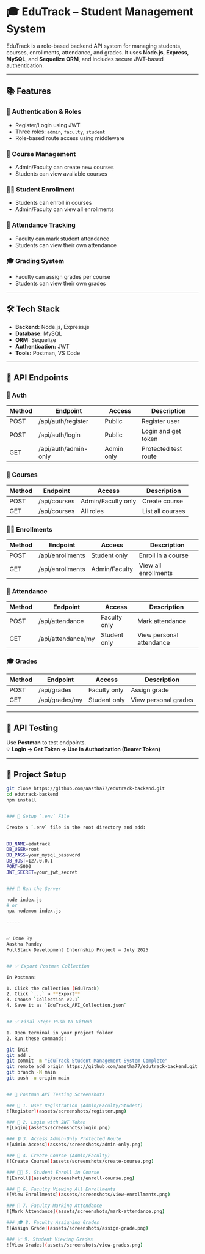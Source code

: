 # 🎓 EduTrack – Student Management System

EduTrack is a role-based backend API system for managing students, courses, enrollments, attendance, and grades. It uses **Node.js**, **Express**, **MySQL**, and **Sequelize ORM**, and includes secure JWT-based authentication.

---

## 📚 Features

### 🔐 Authentication & Roles
- Register/Login using JWT
- Three roles: `admin`, `faculty`, `student`
- Role-based route access using middleware

### 📘 Course Management
- Admin/Faculty can create new courses
- Students can view available courses

### 👨‍🏫 Student Enrollment
- Students can enroll in courses
- Admin/Faculty can view all enrollments

### 📝 Attendance Tracking
- Faculty can mark student attendance
- Students can view their own attendance

### 🎓 Grading System
- Faculty can assign grades per course
- Students can view their own grades

---

## 🛠️ Tech Stack

- **Backend:** Node.js, Express.js
- **Database:** MySQL
- **ORM:** Sequelize
- **Authentication:** JWT
- **Tools:** Postman, VS Code

---

## 🔗 API Endpoints

### 🔐 Auth

| Method | Endpoint              | Access       | Description           |
|--------|-----------------------|--------------|-----------------------|
| POST   | /api/auth/register    | Public       | Register user         |
| POST   | /api/auth/login       | Public       | Login and get token   |
| GET    | /api/auth/admin-only  | Admin only   | Protected test route  |

### 📘 Courses

| Method | Endpoint       | Access             | Description         |
|--------|----------------|--------------------|---------------------|
| POST   | /api/courses   | Admin/Faculty only | Create course       |
| GET    | /api/courses   | All roles          | List all courses    |

### 👨‍🏫 Enrollments

| Method | Endpoint          | Access       | Description               |
|--------|-------------------|--------------|---------------------------|
| POST   | /api/enrollments  | Student only | Enroll in a course        |
| GET    | /api/enrollments  | Admin/Faculty| View all enrollments      |

### 📝 Attendance

| Method | Endpoint              | Access       | Description              |
|--------|-----------------------|--------------|--------------------------|
| POST   | /api/attendance       | Faculty only | Mark attendance          |
| GET    | /api/attendance/my    | Student only | View personal attendance |

### 🎓 Grades

| Method | Endpoint           | Access       | Description              |
|--------|--------------------|--------------|--------------------------|
| POST   | /api/grades         | Faculty only | Assign grade             |
| GET    | /api/grades/my      | Student only | View personal grades     |

---

## 🧪 API Testing

Use **Postman** to test endpoints.  
💡 **Login → Get Token → Use in Authorization (Bearer Token)**

---

## 📁 Project Setup

```bash
git clone https://github.com/aastha77/edutrack-backend.git
cd edutrack-backend
npm install


### 🔧 Setup `.env` File

Create a `.env` file in the root directory and add:


DB_NAME=edutrack
DB_USER=root
DB_PASS=your_mysql_password
DB_HOST=127.0.0.1
PORT=5000
JWT_SECRET=your_jwt_secret


### 🏃 Run the Server

node index.js
# or
npx nodemon index.js

-----


✅ Done By
Aastha Pandey
FullStack Development Internship Project – July 2025


## ✅ Export Postman Collection

In Postman:

1. Click the collection (EduTrack)
2. Click `...` → **Export**
3. Choose `Collection v2.1`
4. Save it as `EduTrack_API_Collection.json`


## ✅ Final Step: Push to GitHub

1. Open terminal in your project folder
2. Run these commands:

git init
git add .
git commit -m "EduTrack Student Management System Complete"
git remote add origin https://github.com/aastha77/edutrack-backend.git
git branch -M main
git push -u origin main


## 📸 Postman API Testing Screenshots

### 🔐 1. User Registration (Admin/Faculty/Student)  
![Register](assets/screenshots/register.png)

### 🔐 2. Login with JWT Token  
![Login](assets/screenshots/login.png)

### 🔒 3. Access Admin-Only Protected Route  
![Admin Access](assets/screenshots/admin-only.png)

### 📘 4. Create Course (Admin/Faculty)  
![Create Course](assets/screenshots/create-course.png)

### 🧑‍🎓 5. Student Enroll in Course  
![Enroll](assets/screenshots/enroll-course.png)

### 📄 6. Faculty Viewing All Enrollments  
![View Enrollments](assets/screenshots/view-enrollments.png)

### 📝 7. Faculty Marking Attendance  
![Mark Attendance](assets/screenshots/mark-attendance.png)

### 🎓 8. Faculty Assigning Grades  
![Assign Grade](assets/screenshots/assign-grade.png)

### 📈 9. Student Viewing Grades  
![View Grades](assets/screenshots/view-grades.png)
